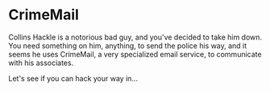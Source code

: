 # CrimeMail

Collins Hackle is a notorious bad guy, and you've decided to take him down. You need something on him, anything, to send the police his way, and it seems he uses CrimeMail, a very specialized email service, to communicate with his associates.

Let's see if you can hack your way in...

